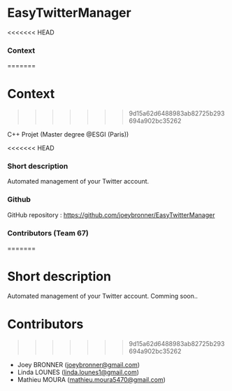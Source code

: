 EasyTwitterManager
==================

<<<<<<< HEAD
### Context
=======
# Context
>>>>>>> 9d15a62d6488983ab82725b293694a902bc35262

C++ Projet (Master degree @ESGI (Paris))


<<<<<<< HEAD
### Short description

Automated management of your Twitter account.  


### Github

GitHub repository : https://github.com/joeybronner/EasyTwitterManager


### Contributors (Team 67)
=======
# Short description

Automated management of your Twitter account.
Comming soon..

# Contributors
>>>>>>> 9d15a62d6488983ab82725b293694a902bc35262

* Joey BRONNER (joeybronner@gmail.com)
* Linda LOUNES (linda.lounes1@gmail.com)
* Mathieu MOURA (mathieu.moura5470@gmail.com)